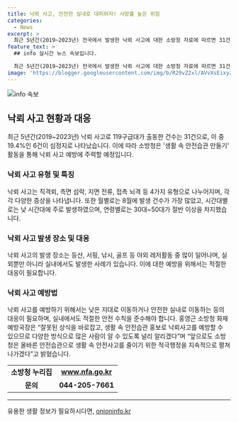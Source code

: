 ```yaml
---
title: 낙뢰 사고, 안전한 실내로 대피하자! 사망률 높은 위험
categories:
  - News
excerpt: >
  최근 5년간(2019~2023년) 전국에서 발생한 낙뢰 사고에 대한 소방청 자료에 따르면 31건의 사고 중 6건이 심정지로 이어졌다. 특히 낙뢰는 90%가 여름철(6월~8월)에 발생하며 등산 중에도 주의가 필요하다. 사망률이 높은 이 사고를 예방하기 위해 소방청은 생활 속 안전습관 만들기 활동을 강화할 예정이다. 여기에는 각종 야외 레저활동 중 발생한 사고도 포함되어 있으며, 안전한 행동습관과 예방법은 소방청 누리집에서 확인할 수 있다.
feature_text: >
  ## info 실시간 뉴스 속보입니다.

  최근 5년간(2019~2023년) 전국에서 발생한 낙뢰 사고에 대한 소방청 자료에 따르면 31건의 사고 중 6건이 심정지로 이어졌다. 특히 낙뢰는 90%가 여름철(6월~8월)에 발생하며 등산 중에도 주의가 필요하다. 사망률이 높은 이 사고를 예방하기 위해 소방청은 생활 속 안전습관 만들기 활동을 강화할 예정이다. 여기에는 각종 야외 레저활동 중 발생한 사고도 포함되어 있으며, 안전한 행동습관과 예방법은 소방청 누리집에서 확인할 수 있다.
image: 'https://blogger.googleusercontent.com/img/b/R29vZ2xl/AVvXsEixyZcFfHzMRdzZMjFBmAUKJYCLCGyLL1o632UiGVXcaFdKo_bkvkuCioo0uUKlGfBVcT3P84aROyZIXSBEx3Aw5nCQ3pTgDom1WDC4m8eifvWiAmWEEVb4x6G_l8C0QH225ldMjyaFvpxGEBGNO37VmDTDMHGhJPq73UglMfDca1-0aw/s1600/blogspot.png'
---
```


<p><img src="https://blogger.googleusercontent.com/img/b/R29vZ2xl/AVvXsEixyZcFfHzMRdzZMjFBmAUKJYCLCGyLL1o632UiGVXcaFdKo_bkvkuCioo0uUKlGfBVcT3P84aROyZIXSBEx3Aw5nCQ3pTgDom1WDC4m8eifvWiAmWEEVb4x6G_l8C0QH225ldMjyaFvpxGEBGNO37VmDTDMHGhJPq73UglMfDca1-0aw/s1600/blogspot.png" alt="info 속보" /></p>

<h2 data-ke-size="size26">낙뢰 사고 현황과 대응</h2>

<p data-ke-size="size16">최근 5년간(2019~2023년) 낙뢰 사고로 119구급대가 출동한 건수는 31건으로, 이 중 19.4%인 6건이 심정지로 나타났습니다. 이에 따라 소방청은 '생활 속 안전습관 만들기' 활동을 통해 낙뢰 사고 예방에 주력할 예정입니다.</p>

<h3>낙뢰 사고 유형 및 특징</h3>

<p data-ke-size="size16">낙뢰 사고는 직격뢰, 측면 섬락, 지면 전류, 접촉 뇌격 등 4가지 유형으로 나누어지며, 각각 다양한 증상을 나타냅니다. 또한 월별로는 8월에 발생 건수가 가장 많았고, 시간대별로는 낮 시간대에 주로 발생하였으며, 연령별로는 30대~50대가 절반 이상을 차지했습니다.</p>

<h3>낙뢰 사고 발생 장소 및 대응</h3>

<p data-ke-size="size16">낙뢰 사고의 발생 장소는 등산, 서핑, 낚시, 골프 등 야외 레저활동 중 많이 일어나며, 실외뿐만 아니라 실내에서도 발생한 사례가 있습니다. 이에 대한 예방을 위해서는 적절한 대응이 필요합니다.</p>

<h3>낙뢰 사고 예방법</h3>

<p data-ke-size="size16">낙뢰 사고를 예방하기 위해서는 낮은 지대로 이동하거나 안전한 실내로 이동하는 등의 대응이 필요하며, 실내에서도 적절한 안전 수칙을 준수해야 합니다. 홍영근 소방청 화재예방국장은 “잘못된 상식을 바로잡고, 생활 속 안전습관 홍보로 낙뢰사고를 예방할 수 있으므로 다양한 방식으로 많은 사람이 알 수 있도록 널리 알리겠다”며 “앞으로도 소방청은 올바른 안전습관으로 생활 속 안전사고를 줄이기 위한 적극행정을 지속적으로 펼쳐 나가겠다”고 밝혔습니다.</p>

<table style="width: 100%;">
<tbody>
<tr>
<td style="text-align: center; height: 17px;"><b>소방청 누리집</b></td>
<td style="text-align: center; height: 17px;"><b><a href="http://www.nfa.go.kr">www.nfa.go.kr</a></b></td>
</tr>
<tr>
<td style="text-align: center; height: 17px;"><b>문의</b></td>
<td style="text-align: center; height: 17px;"><b>044-205-7661</b></td>
</tr>
</tbody>
</table>

<hr data-ke-size="size16">
유용한 생활 정보가 필요하시다면, <a href="https://onioninfo.kr" rel="dofollow">onioninfo.kr</a>


